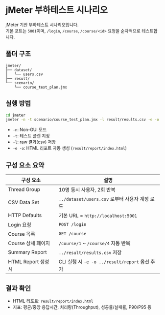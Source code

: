 # jMeter 부하테스트 시나리오

jMeter 기반 부하테스트 시나리오입니다.  
기본 포트는 `5001`이며, `/login`, `/course`, `/course/<id>` 요청을 순차적으로 테스트합니다.

## 폴더 구조
```
jmeter/
├── dataset/
│   └── users.csv
├── result/
└── scenario/
    └── course_test_plan.jmx
```

## 실행 방법
```bash
cd jmeter
jmeter -n -t scenario/course_test_plan.jmx -l result/results.csv -e -o result/report
```
- `-n`: Non-GUI 모드
- `-t`: 테스트 플랜 지정
- `-l`: raw 결과(csv) 저장
- `-e -o`: HTML 리포트 자동 생성 (`result/report/index.html`)

## 구성 요소 요약

| 구성 요소 | 설명 |
| --- | --- |
| Thread Group | 10명 동시 사용자, 2회 반복 |
| CSV Data Set | `../dataset/users.csv` 로부터 사용자 계정 로드 |
| HTTP Defaults | 기본 URL = `http://localhost:5001` |
| Login 요청 | `POST /login` |
| Course 목록 | `GET /course` |
| Course 상세 페이지 | `/course/1` ~ `/course/4` 자동 반복 |
| Summary Report | `../result/results.csv` 저장 |
| HTML Report 생성 시 | CLI 실행 시 `-e -o ../result/report` 옵션 추가 |

## 결과 확인
- HTML 리포트: `result/report/index.html`
- 지표: 평균/중앙 응답시간, 처리량(Throughput), 성공률/실패률, P90/P95 등
